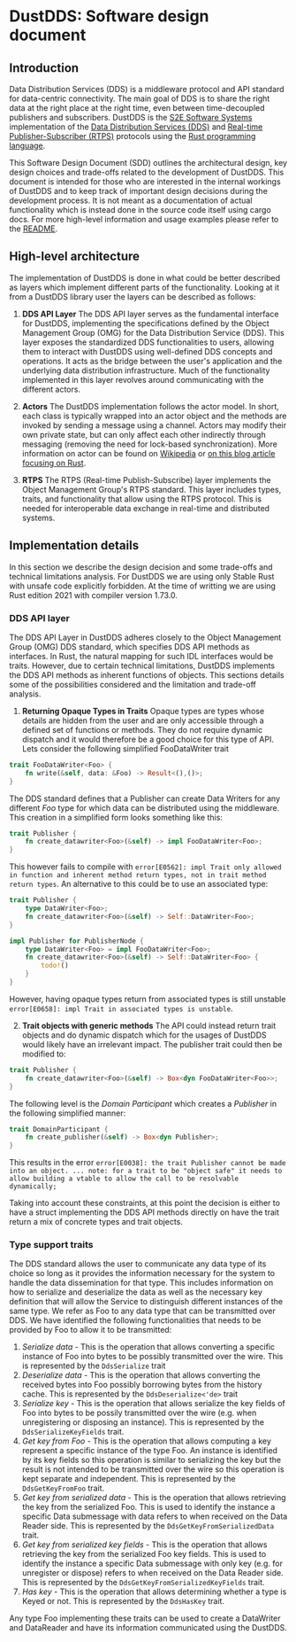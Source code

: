 # DustDDS: Software design document

## Introduction
Data Distribution Services (DDS) is a middleware protocol and API standard for data-centric connectivity. The main goal of DDS is to share the right data at the right place at the right time, even between time-decoupled publishers and subscribers. DustDDS is the [S2E Software Systems](https://www.s2e-systems.com) implementation of the [Data Distribution Services (DDS)](https://www.omg.org/omg-dds-portal/) and [Real-time Publisher-Subscriber (RTPS)](https://www.omg.org/spec/DDSI-RTPS/About-DDSI-RTPS/) protocols using the [Rust programming language](https://www.rust-lang.org/).

This Software Design Document (SDD) outlines the architectural design, key design choices and trade-offs related to the development of DustDDS. This document is intended for those who are interested in the internal workings of DustDDS and to keep track of important design decisions during the development process. It is not meant as a documentation of actual functionality which is instead done in the source code itself using cargo docs. For more high-level information and usage examples please refer to the [README](../README.md).

## High-level architecture

The implementation of DustDDS is done in what could be better described as layers which implement different parts of the functionality. Looking at it from a DustDDS library user the layers can be described as follows:

1. __DDS API Layer__
The DDS API layer serves as the fundamental interface for DustDDS, implementing the specifications defined by the Object Management Group (OMG) for the Data Distribution Service (DDS). This layer exposes the standardized DDS functionalities to users, allowing them to interact with DustDDS using well-defined DDS concepts and operations. It acts as the bridge between the user's application and the underlying data distribution infrastructure. Much of the functionality implemented in this layer revolves around communicating with the different actors.

2. __Actors__
The DustDDS implementation follows the actor model. In short, each class is typically wrapped into an actor object and the methods are invoked by sending a message using a channel.  Actors may modify their own private state, but can only affect each other indirectly through messaging (removing the need for lock-based synchronization). More information on actor can be found on [Wikipedia](https://en.wikipedia.org/wiki/Actor_model) or [on this blog article focusing on Rust](https://ryhl.io/blog/actors-with-tokio/).

3. __RTPS__
The RTPS (Real-time Publish-Subscribe) layer implements the Object Management Group's RTPS standard. This layer includes types, traits, and functionality that allow using the RTPS protocol. This is needed for interoperable data exchange in real-time and distributed systems.

## Implementation details

In this section we describe the design decision and some trade-offs and technical limitations analysis. For DustDDS we are using only Stable Rust with unsafe code explicitly forbidden. At the time of writting we are using Rust edition 2021 with compiler version 1.73.0.

### DDS API layer

The DDS API Layer in DustDDS adheres closely to the Object Management Group (OMG) DDS standard, which specifies DDS API methods as interfaces. In Rust, the natural mapping for such IDL interfaces would be traits. However, due to certain technical limitations, DustDDS implements the DDS API methods as inherent functions of objects. This sections details some of the possibilities considered and the limitation and trade-off analysis.

1. __Returning Opaque Types in Traits__
Opaque types are types whose details are hidden from the user and are only accessible through a defined set of functions or methods. They do not require dynamic dispatch and it would therefore be a good choice for this type of API. Lets consider the following simplified FooDataWriter trait

```rust
trait FooDataWriter<Foo> {
    fn write(&self, data: &Foo) -> Result<(),()>;
}

```

The DDS standard defines that a Publisher can create Data Writers for any different *Foo* type for which data can be distributed using the middleware. This creation in a simplified form looks something like this:

```rust
trait Publisher {
    fn create_datawriter<Foo>(&self) -> impl FooDataWriter<Foo>;
}
```

This however fails to compile with `error[E0562]: impl Trait only allowed in function and inherent method return types, not in trait method return types`. An alternative to this could be to use an associated type:

```rust
trait Publisher {
    type DataWriter<Foo>;
    fn create_datawriter<Foo>(&self) -> Self::DataWriter<Foo>;
}

impl Publisher for PublisherNode {
    type DataWriter<Foo> = impl FooDataWriter<Foo>;
    fn create_datawriter<Foo>(&self) -> Self::DataWriter<Foo> {
        todo!()
    }
}
```

However, having opaque types return from associated types is still unstable `error[E0658]: impl Trait in associated types is unstable`.

2. __Trait objects with generic methods__
The API could instead return trait objects and do dynamic dispatch which for the usages of DustDDS would likely have an irrelevant impact. The publisher trait could then be modified to:

```rust
trait Publisher {
    fn create_datawriter<Foo>(&self) -> Box<dyn FooDataWriter<Foo>>;
}
```

The following level is the *Domain Participant* which creates a *Publisher* in the following simplified manner:

```rust
trait DomainParticipant {
    fn create_publisher(&self) -> Box<dyn Publisher>;
}
```

This results in the error `error[E0038]: the trait Publisher cannot be made into an object. ... note: for a trait to be "object safe" it needs to allow building a vtable to allow the call to be resolvable dynamically;`

Taking into account these constraints, at this point the decision is either to have a struct implementing the DDS API methods directly on have the trait return a mix of concrete types and trait objects.

### Type support traits

The DDS standard allows the user to communicate any data type of its choice so long as it provides the information necessary for the system to handle the data dissemination for that type. This includes information on how to serialize and deserialize the data as well as the necessary key definition that will allow the Service to distinguish different instances of the same type. We refer as Foo to any data type that can be transmitted over DDS. We have identified the following functionalities that needs to be provided by Foo to allow it to be transmitted:

1. *Serialize data* - This is the operation that allows converting a specific instance of Foo into bytes to be possibly transmitted over the wire. This is represented by the `DdsSerialize` trait
2. *Deserialize data* - This is the operation that allows converting the received bytes into Foo possibly borrowing bytes from the history cache. This is represented by the `DdsDeserialize<'de>` trait
3. *Serialize key* - This is the operation that allows serialize the key fields of Foo into bytes to be possily transmitted over the wire (e.g. when unregistering or disposing an instance). This is represented by the `DdsSerializeKeyFields` trait.
4. *Get key from Foo* - This is the operation that allows computing a key represent a specific instance of the type Foo. An instance is identified by its key fields so this operation is similar to serializing the key but the result is not intended to be transmitted over the wire so this operation is kept separate and independent. This is represented by the `DdsGetKeyFromFoo` trait.
5. *Get key from serialized data* - This is the operation that allows retrieving the key from the serialized Foo. This is used to identify the instance a specific Data submessage with data refers to when received on the Data Reader side. This is represented by the `DdsGetKeyFromSerializedData` trait.
6. *Get key from serialized key fields* - This is the operation that allows retrieving the key from the serialized Foo key fields. This is used to identify the instance a specific Data submessage with only key (e.g. for unregister or dispose) refers to when received on the Data Reader side. This is represented by the `DdsGetKeyFromSerializedKeyFields` trait.
7. *Has key* - This is the operation that allows determining whether a type is Keyed or not. This is represented by the `DdsHasKey` trait.

Any type Foo implementing these traits can be used to create a DataWriter<Foo> and DataReader<Foo> and have its information communicated using the DustDDS.